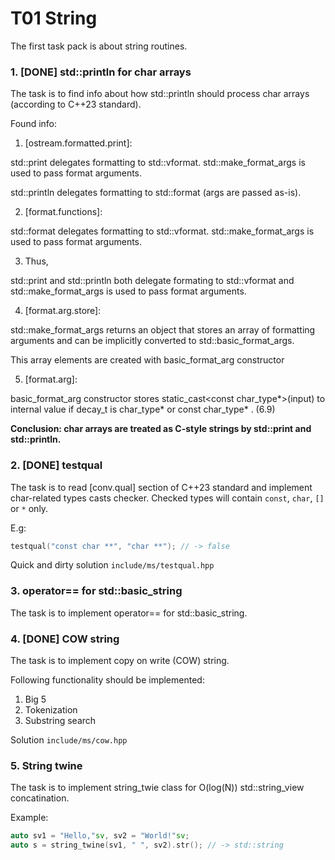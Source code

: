 # T01 String

The first task pack is about string routines.

### 1. [DONE] std::println for char arrays

The task is to find info about how std::println should process char arrays (according to C++23 standard).

Found info:

1) [ostream.formatted.print]:

std::print delegates formatting to std::vformat. std::make_format_args is used to pass format arguments.

std::println delegates formatting to std::format (args are passed as-is).

2) [format.functions]:

std::format delegates formatting to std::vformat. std::make_format_args is used to pass format arguments.

3) Thus,

std::print and std::println both delegate formating to std::vformat and std::make_format_args is used to pass format arguments.

4) [format.arg.store]:
 
std::make_format_args returns an object that stores an array of formatting arguments and can be implicitly converted to std::basic_format_args<Context>.

This array elements are created with basic_format_arg<Context> constructor

5) [format.arg]:

basic_format_arg constructor stores static_cast<const char_type*>(input) to internal value if decay_t<TD> is char_type* or const char_type* . (6.9)

__Conclusion: char arrays are treated as C-style strings by std::print and std::println.__

### 2. [DONE] testqual

The task is to read [conv.qual] section of C++23 standard and implement char-related types casts checker. Checked types will contain `const`, `char`, `[]` or `*` only.

E.g:

```C++
testqual("const char **", "char **"); // -> false
```

Quick and dirty solution `include/ms/testqual.hpp`

### 3. operator== for std::basic_string

The task is to implement operator== for std::basic_string.

### 4. [DONE] COW string

The task is to implement copy on write (COW) string.

Following functionality should be implemented:

1) Big 5
2) Tokenization
3) Substring search

Solution `include/ms/cow.hpp`

### 5. String twine

The task is to implement string_twie class for O(log(N)) std::string_view concatination.

Example:

```C++
auto sv1 = "Hello,"sv, sv2 = "World!"sv;
auto s = string_twine(sv1, " ", sv2).str(); // -> std::string
```
